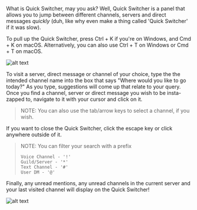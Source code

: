 <!-- TITLE: Quickswitcher -->
<!-- SUBTITLE: Zipping around at the speed of sound, Quick Switcher is an entirely new way to access your favorite servers faster than ever before! -->


What is Quick Switcher, may you ask? Well, Quick Switcher is a panel that allows you to jump between different channels, servers and direct messages *quickly* (duh, like why even make a thing called 'Quick Switcher' if it was slow).

To pull up the Quick Switcher, press Ctrl + K if you're on Windows, and Cmd + K on macOS. Alternatively, you can also use Ctrl + T on Windows or Cmd + T on macOS.

![alt text](https://imgur.com/Dlk9HjD.png "QS1")

To visit a server, direct message or channel of your choice, type the the intended channel name into the box that says "Where would you like to go today?" As you type, suggestions will come up that relate to your query. Once you find a channel, server or direct message you wish to be insta-zapped to, navigate to it with your cursor and click on it.

> NOTE: You can also use the tab/arrow keys to select a channel, if you wish.

If you want to close the Quick Switcher, click the escape key or click anywhere outside of it.

> NOTE: You can filter your search with a prefix
> ```text
> Voice Channel - '!'
> Guild/Server - '*'
> Text Channel - '#'
> User DM - '@'
> ```


Finally, any unread mentions, any unread channels in the current server and your last visited channel will display on the Quick Switcher!

![alt text](http://i.imgur.com/dfFcoyG.png "QS3")


